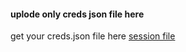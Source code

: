 #### uplode only creds json file here 
get your creds.json file here [session file](https://replit.com/@chw37278/BUGS-BOT-PAIR-CODEE#main.sh)
